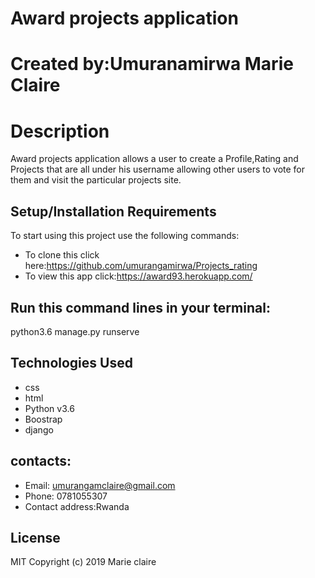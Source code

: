 # Award projects application
# Created by:Umuranamirwa Marie Claire
# Description
Award projects application allows a user to create a Profile,Rating and Projects that are all under his username allowing other users to vote for them and visit the particular projects site.

## Setup/Installation Requirements
To start using this project use the following commands:

* To clone this click here:https://github.com/umurangamirwa/Projects_rating
* To view this app click:https://award93.herokuapp.com/
## Run this command lines in your terminal:

python3.6 manage.py runserve

## Technologies Used
* css 
* html 
* Python v3.6 
* Boostrap
* django

## contacts:

* Email: umurangamclaire@gmail.com
* Phone: 0781055307
* Contact address:Rwanda

## License

MIT Copyright (c) 2019 Marie claire





